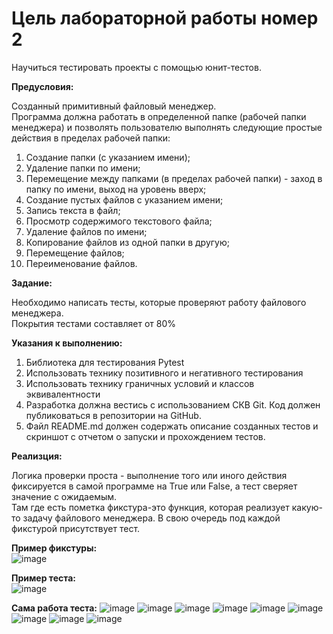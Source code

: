 <h1>Цель лабораторной работы номер 2</h1>

Научиться тестировать проекты с помощью юнит-тестов.


**Предусловия:**

Созданный примитивный файловый менеджер. 
 <br>Программа должна работать в определенной папке (рабочей папки менеджера) и позволять пользователю выполнять следующие простые действия в пределах рабочей папки:</br>
1.	Создание папки (с указанием имени);
2.	Удаление папки по имени;
3.	Перемещение между папками (в пределах рабочей папки) - заход в папку по имени, выход на уровень вверх;
4.	Создание пустых файлов с указанием имени;
5.	Запись текста в файл;
6.	Просмотр содержимого текстового файла;
7.	Удаление файлов по имени;
8.	Копирование файлов из одной папки в другую;
9.	Перемещение файлов;
10.	Переименование файлов.

**Задание:** 

Необходимо написать тесты, которые проверяют работу файлового менеджера.
<br>Покрытия тестами составляет от 80%</br> 

**Указания к выполнению:**
1.	Библиотека для тестирования Pytest
2.	Использовать технику позитивного и негативного тестирования
3.	Использовать технику граничных условий и классов эквивалентности
4.	Разработка должна вестись с использованием СКВ Git. Код должен публиковаться в репозитории на GitHub.
5.	Файл README.md должен содержать описание созданных тестов и скриншот с отчетом о запуски и прохождением тестов.


**Реализция:**

Логика проверки проста - выполнение того или иного действия фиксируется в самой программе на True или False, а тест сверяет значение с ожидаемым.
<br>Там где есть пометка фикстура-это функция, которая реализует какую-то задачу файлового менеджера. В свою очередь под каждой фикстурой присутствует тест.</br>


**Пример фикстуры:**
<br>![image](https://user-images.githubusercontent.com/90782743/146685397-9b750af5-4645-4205-a2c7-62a23c5ccf17.png)</br>


**Пример теста:**
<br>![image](https://user-images.githubusercontent.com/90782743/146685403-7cba564d-cea7-4e31-8d71-2954b4512732.png)</br>


**Сама работа теста:**
![image](https://user-images.githubusercontent.com/75733634/146646409-fd86234d-40a1-4b54-9a9d-395f65051bf9.png)
![image](https://user-images.githubusercontent.com/75733634/146646415-fba52c77-908e-4e5c-8faa-7ef4fc0d8724.png)
![image](https://user-images.githubusercontent.com/75733634/146646421-f9beeb5d-65ed-45ca-aed5-8af609e583f8.png)
![image](https://user-images.githubusercontent.com/75733634/146646429-b94ba47e-1f0a-4fa2-825e-c1b62520f41e.png)
![image](https://user-images.githubusercontent.com/75733634/146646435-66340ff4-e2ea-402f-9144-35d331053701.png)
![image](https://user-images.githubusercontent.com/75733634/146646443-d584c775-93e8-4efd-9321-484e39f7de30.png)
![image](https://user-images.githubusercontent.com/75733634/146646447-b733b3d0-ec47-4393-a20d-77faeda92f40.png)
![image](https://user-images.githubusercontent.com/75733634/146646453-f2017cbd-5a47-4a30-8521-624d532b5a87.png)
![image](https://user-images.githubusercontent.com/75733634/146646460-009a167e-4c8b-4fa7-985a-1d18452d503c.png)


